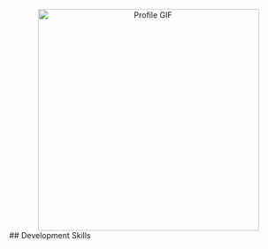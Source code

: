 
<div align="center">
  <img src="https://media.giphy.com/media/JTVt3oqSBVjALgNulz/giphy.gif" alt="Profile GIF" width="400">
</div>
## Development Skills
<!--<header><div id="header" align="center"  style="background-color: red;" >
  <img src="https://media.giphy.com/media/JTVt3oqSBVjALgNulz/giphy.gif" width="200" style="border-radius:50px" />
 <p style="color:red;">Hi, I'm Moises, a software engineer.<p/>
<div/><header/>
 ### Pruebita
<main><div>
  <h1>development skills<h1/>
<div/></main>-->

 
